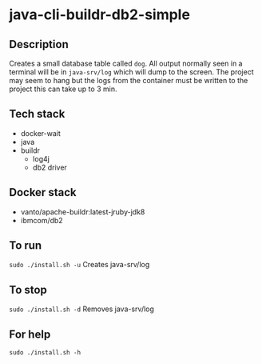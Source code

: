 # java-cli-buildr-db2-simple

## Description
Creates a small database table
called `dog`. All output normally
seen in a terminal will be in `java-srv/log` which will dump to the screen. The project may seem to hang but the logs from the container must be written to the project this can take up to 3 min.

## Tech stack
- docker-wait
- java
- buildr
  - log4j
  - db2 driver

## Docker stack
- vanto/apache-buildr:latest-jruby-jdk8
- ibmcom/db2

## To run
`sudo ./install.sh -u`
Creates java-srv/log

## To stop
`sudo ./install.sh -d`
Removes java-srv/log

## For help
`sudo ./install.sh -h`
